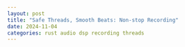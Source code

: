 ```yaml
---
layout: post
title: "Safe Threads, Smooth Beats: Non-stop Recording"
date: 2024-11-04
categories: rust audio dsp recording threads
---
```



